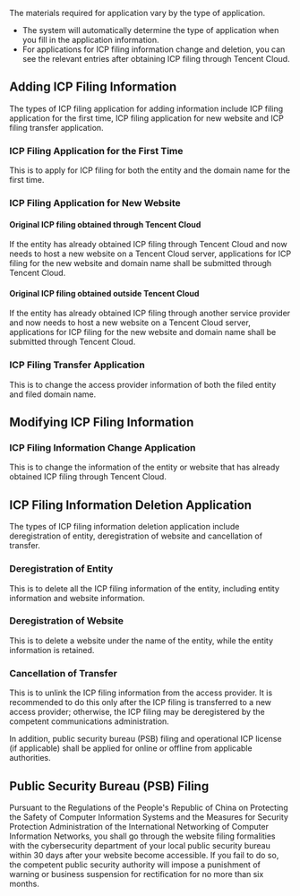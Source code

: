The materials required for application vary by the type of application.

- The system will automatically determine the type of application when you fill in the application information.
- For applications for ICP filing information change and deletion, you can see the relevant entries after obtaining ICP filing through Tencent Cloud.

## Adding ICP Filing Information

The types of ICP filing application for adding information include ICP filing application for the first time, ICP filing application for new website and ICP filing transfer application.

### ICP Filing Application for the First Time

This is to apply for ICP filing for both the entity and the domain name for the first time.

### ICP Filing Application for New Website

#### Original ICP filing obtained through Tencent Cloud

If the entity has already obtained ICP filing through Tencent Cloud and now needs to host a new website on a Tencent Cloud server, applications for ICP filing for the new website and domain name shall be submitted through Tencent Cloud.

#### Original ICP filing obtained outside Tencent Cloud

If the entity has already obtained ICP filing through another service provider and now needs to host a new website on a Tencent Cloud server, applications for ICP filing for the new website and domain name shall be submitted through Tencent Cloud.

### ICP Filing Transfer Application

This is to change the access provider information of both the filed entity and filed domain name.

## Modifying ICP Filing Information

### ICP Filing Information Change Application

This is to change the information of the entity or website that has already obtained ICP filing through Tencent Cloud.

## ICP Filing Information Deletion Application

The types of ICP filing information deletion application include deregistration of entity, deregistration of website and cancellation of transfer.

### Deregistration of Entity

This is to delete all the ICP filing information of the entity, including entity information and website information.

### Deregistration of Website

This is to delete a website under the name of the entity, while the entity information is retained.

### Cancellation of Transfer

This is to unlink the ICP filing information from the access provider. It is recommended to do this only after the ICP filing is transferred to a new access provider; otherwise, the ICP filing may be deregistered by the competent communications administration.



In addition, public security bureau (PSB) filing and operational ICP license (if applicable) shall be applied for online or offline from applicable authorities.

## Public Security Bureau (PSB) Filing

Pursuant to the Regulations of the People's Republic of China on Protecting the Safety of Computer Information Systems and the Measures for Security Protection Administration of the International Networking of Computer Information Networks, you shall go through the website filing formalities with the cybersecurity department of your local public security bureau within 30 days after your website become accessible. If you fail to do so, the competent public security authority will impose a punishment of warning or business suspension for rectification for no more than six months. 
